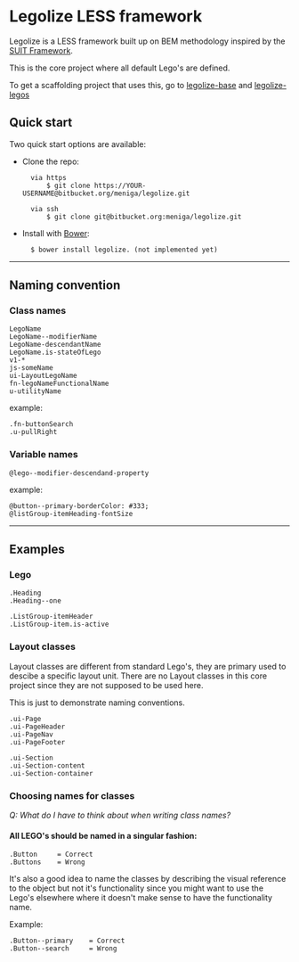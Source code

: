 # Legolize LESS framework

Legolize is a LESS framework built up on BEM methodology inspired by the [SUIT Framework](https://github.com/suitcss/suit/).

This is the core project where all default Lego's are defined.

To get a scaffolding project that uses this, go to [legolize-base](https://bitbucket.org/meniga/legolize-base) and [legolize-legos](https://bitbucket.org/meniga/legolize-legos)


## Quick start

Two quick start options are available:

- Clone the repo: 

    	via https    
        	$ git clone https://YOUR-USERNAME@bitbucket.org/meniga/legolize.git
        	     
        via ssh    
        	$ git clone git@bitbucket.org:meniga/legolize.git
    
  	
- Install with [Bower](http://bower.io): 
    
        $ bower install legolize. (not implemented yet)


---

## Naming convention

### Class names

	LegoName
	LegoName--modifierName
	LegoName-descendantName
	LegoName.is-stateOfLego
	v1-*
	js-someName
	ui-LayoutLegoName
	fn-legoNameFunctionalName
	u-utilityName

example:

    .fn-buttonSearch
	.u-pullRight
	
### Variable names

    @lego--modifier-descendand-property 
	
example:

    @button--primary-borderColor: #333;
    @listGroup-itemHeading-fontSize


---
	
## Examples

### Lego

    .Heading
    .Heading--one 
    
    .ListGroup-itemHeader
    .ListGroup-item.is-active


### Layout classes

Layout classes are different from standard Lego's, they are primary used to descibe a specific layout unit.
There are no Layout classes in this core project since they are not supposed to be used here.

This is just to demonstrate naming conventions.

	.ui-Page
	.ui-PageHeader
	.ui-PageNav
	.ui-PageFooter

	.ui-Section
	.ui-Section-content
	.ui-Section-container


### Choosing names for classes

_Q: What do I have to think about when writing class names?_

#### All LEGO's should be named in a singular fashion:

	.Button		= Correct
	.Buttons	= Wrong


It's also a good idea to name the classes by describing the visual reference to the object but not it's functionality since you might want to use the Lego's elsewhere where it doesn't make sense to have the functionality name.

Example:

	.Button--primary 	= Correct
	.Button--search 	= Wrong


